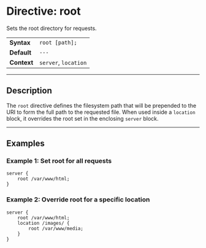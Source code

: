 # Directive: root

Sets the root directory for requests.

|             |                                   |
| ----------- | --------------------------------- |
| **Syntax**  | `root [path];`                    |
| **Default** | `---`                             |
| **Context** | `server`, `location`              |

---

## Description

The `root` directive defines the filesystem path that will be prepended to the URI to form the full path to the requested file.
When used inside a `location` block, it overrides the root set in the enclosing `server` block.

---

## Examples

### Example 1: Set root for all requests

```nginx
server {
    root /var/www/html;
}
```

### Example 2: Override root for a specific location

```nginx
server {
    root /var/www/html;
    location /images/ {
        root /var/www/media;
    }
}
```
